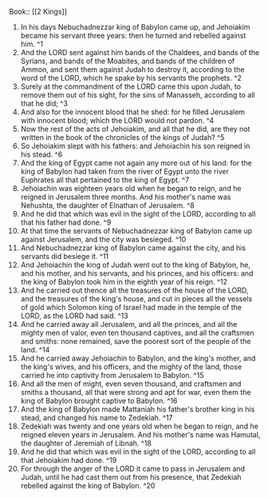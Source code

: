  Book:: [[2 Kings]]
 1. In his days Nebuchadnezzar king of Babylon came up, and Jehoiakim became his servant three years: then he turned and rebelled against him. ^1
 2. And the LORD sent against him bands of the Chaldees, and bands of the Syrians, and bands of the Moabites, and bands of the children of Ammon, and sent them against Judah to destroy it, according to the word of the LORD, which he spake by his servants the prophets. ^2
 3. Surely at the commandment of the LORD came this upon Judah, to remove them out of his sight, for the sins of Manasseh, according to all that he did; ^3
 4. And also for the innocent blood that he shed: for he filled Jerusalem with innocent blood; which the LORD would not pardon. ^4
 5. Now the rest of the acts of Jehoiakim, and all that he did, are they not written in the book of the chronicles of the kings of Judah? ^5
 6. So Jehoiakim slept with his fathers: and Jehoiachin his son reigned in his stead. ^6
 7. And the king of Egypt came not again any more out of his land: for the king of Babylon had taken from the river of Egypt unto the river Euphrates all that pertained to the king of Egypt. ^7
 8. Jehoiachin was eighteen years old when he began to reign, and he reigned in Jerusalem three months. And his mother's name was Nehushta, the daughter of Elnathan of Jerusalem. ^8
 9. And he did that which was evil in the sight of the LORD, according to all that his father had done. ^9
 10. At that time the servants of Nebuchadnezzar king of Babylon came up against Jerusalem, and the city was besieged. ^10
 11. And Nebuchadnezzar king of Babylon came against the city, and his servants did besiege it. ^11
 12. And Jehoiachin the king of Judah went out to the king of Babylon, he, and his mother, and his servants, and his princes, and his officers: and the king of Babylon took him in the eighth year of his reign. ^12
 13. And he carried out thence all the treasures of the house of the LORD, and the treasures of the king's house, and cut in pieces all the vessels of gold which Solomon king of Israel had made in the temple of the LORD, as the LORD had said. ^13
 14. And he carried away all Jerusalem, and all the princes, and all the mighty men of valor, even ten thousand captives, and all the craftsmen and smiths: none remained, save the poorest sort of the people of the land. ^14
 15. And he carried away Jehoiachin to Babylon, and the king's mother, and the king's wives, and his officers, and the mighty of the land, those carried he into captivity from Jerusalem to Babylon. ^15
 16. And all the men of might, even seven thousand, and craftsmen and smiths a thousand, all that were strong and apt for war, even them the king of Babylon brought captive to Babylon. ^16
 17. And the king of Babylon made Mattaniah his father's brother king in his stead, and changed his name to Zedekiah. ^17
 18. Zedekiah was twenty and one years old when he began to reign, and he reigned eleven years in Jerusalem. And his mother's name was Hamutal, the daughter of Jeremiah of Libnah. ^18
 19. And he did that which was evil in the sight of the LORD, according to all that Jehoiakim had done. ^19
 20. For through the anger of the LORD it came to pass in Jerusalem and Judah, until he had cast them out from his presence, that Zedekiah rebelled against the king of Babylon. ^20
